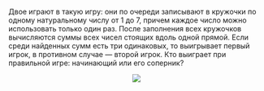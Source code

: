 Двое играют в такую игру: они по очереди записывают в кружочки по одному натуральному числу от 1 до 7, причем каждое число можно использовать только  один  раз.  После  заполнения всех  кружочков  вычисляются  суммы всех  чисел  стоящих  вдоль  одной  прямой. Если среди найденных сумм есть три  одинаковых,  то  выигрывает  первый игрок, в противном случае — второй игрок. Кто выиграет 
при правильной игре: начинающий или его соперник? 
<p align="center"><img src="https://matol.nomomon.repl.co/http:&&matol.kz&images&18&2011_8_7.jpg" height=""></p>